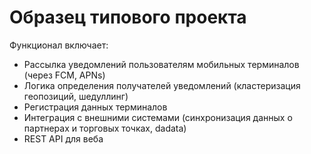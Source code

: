 # Образец типового проекта

Функционал включает:
- Рассылка уведомлений пользователям мобильных терминалов (через FCM, APNs)
- Логика определения получателей уведомлений (кластеризация геопозиций, шедуллинг)
- Регистрация данных терминалов
- Интеграция с внешними системами (синхронизация данных о партнерах и торговых точках, dadata)
- REST API для веба
